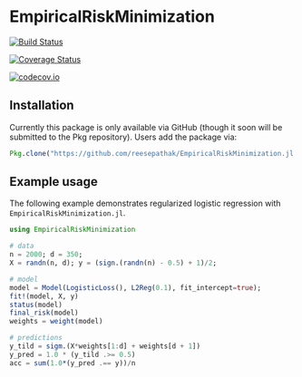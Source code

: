 # EmpiricalRiskMinimization

[![Build Status](https://travis-ci.org/reesepathak/EmpiricalRiskMinimization.jl.svg?branch=master)](https://travis-ci.org/reesepathak/EmpiricalRiskMinimization.jl)

[![Coverage Status](https://coveralls.io/repos/reesepathak/EmpiricalRiskMinimization.jl/badge.svg?branch=master&service=github)](https://coveralls.io/github/reesepathak/EmpiricalRiskMinimization.jl?branch=master)

[![codecov.io](http://codecov.io/github/reesepathak/EmpiricalRiskMinimization.jl/coverage.svg?branch=master)](http://codecov.io/github/reesepathak/EmpiricalRiskMinimization.jl?branch=master)


## Installation
Currently this package is only available via GitHub (though it soon will be submitted to
  the Pkg repository). Users add the package via:
```Julia
Pkg.clone("https://github.com/reesepathak/EmpiricalRiskMinimization.jl.git")
```


## Example usage
The following example demonstrates regularized logistic regression with
`EmpiricalRiskMinimization.jl`. 

```Julia
using EmpiricalRiskMinimization

# data
n = 2000; d = 350;
X = randn(n, d); y = (sign.(randn(n) - 0.5) + 1)/2;

# model
model = Model(LogisticLoss(), L2Reg(0.1), fit_intercept=true);
fit!(model, X, y)
status(model)
final_risk(model)
weights = weight(model)

# predictions
y_tild = sigm.(X*weights[1:d] + weights[d + 1])
y_pred = 1.0 * (y_tild .>= 0.5)
acc = sum(1.0*(y_pred .== y))/n
```
